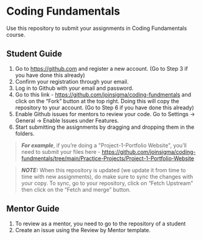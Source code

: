 # Coding Fundamentals
Use this repository to submit your assignments in Coding Fundamentals course.

## Student Guide
1. Go to https://github.com and register a new account. (Go to Step 3 if you have done this already)
2. Confirm your registration through your email.
3. Log in to Github with your email and password.
4. Go to this link - https://github.com/joinsigma/coding-fundmentals and click on the “Fork” button at the top right. Doing this will copy the repository to your account. (Go to Step 6 if you have done this already)
5. Enable Github issues for mentors to review your code. Go to Settings → General → Enable Issues under Features.
6. Start submitting the assignments by dragging and dropping them in the folders.
> **_For example_**, if you’re doing a "Project-1-Portfolio Website", you’ll need to submit your files here - https://github.com/joinsigma/coding-fundmentals/tree/main/Practice-Projects/Project-1-Portfolio-Website  

> **_NOTE:_**  When this repository is updated (we update it from time to time with new assignments), do make sure to sync the changes with your copy. To sync, go to your repository, click on “Fetch Upstream” then click on the “Fetch and merge” button.

## Mentor Guide
1. To review as a mentor, you need to go to the repository of a student
2. Create an issue using the Review by Mentor template.